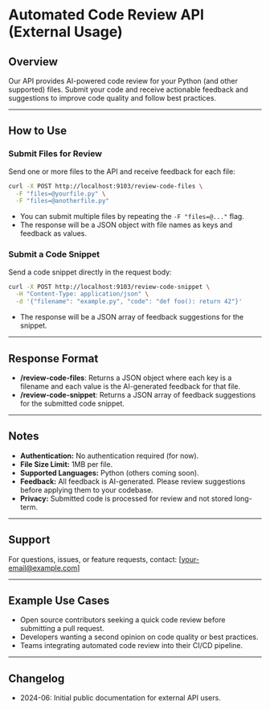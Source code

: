 # Automated Code Review API (External Usage)

## Overview
Our API provides AI-powered code review for your Python (and other supported) files. Submit your code and receive actionable feedback and suggestions to improve code quality and follow best practices.

---

## How to Use

### Submit Files for Review

Send one or more files to the API and receive feedback for each file:

```bash
curl -X POST http://localhost:9103/review-code-files \
  -F "files=@yourfile.py" \
  -F "files=@anotherfile.py"
```

- You can submit multiple files by repeating the `-F "files=@..."` flag.
- The response will be a JSON object with file names as keys and feedback as values.

### Submit a Code Snippet

Send a code snippet directly in the request body:

```bash
curl -X POST http://localhost:9103/review-code-snippet \
  -H "Content-Type: application/json" \
  -d '{"filename": "example.py", "code": "def foo(): return 42"}'
```

- The response will be a JSON array of feedback suggestions for the snippet.

---

## Response Format

- **/review-code-files**: Returns a JSON object where each key is a filename and each value is the AI-generated feedback for that file.
- **/review-code-snippet**: Returns a JSON array of feedback suggestions for the submitted code snippet.

---

## Notes

- **Authentication:** No authentication required (for now).
- **File Size Limit:** 1MB per file.
- **Supported Languages:** Python (others coming soon).
- **Feedback:** All feedback is AI-generated. Please review suggestions before applying them to your codebase.
- **Privacy:** Submitted code is processed for review and not stored long-term.

---

## Support

For questions, issues, or feature requests, contact: [your-email@example.com]

---

## Example Use Cases

- Open source contributors seeking a quick code review before submitting a pull request.
- Developers wanting a second opinion on code quality or best practices.
- Teams integrating automated code review into their CI/CD pipeline.

---

## Changelog
- 2024-06: Initial public documentation for external API users. 